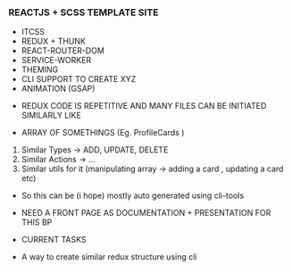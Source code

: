 ### REACTJS + SCSS TEMPLATE SITE

- ITCSS
- REDUX + THUNK
- REACT-ROUTER-DOM
- SERVICE-WORKER
- THEMING
- CLI SUPPORT TO CREATE XYZ
- ANIMATION (GSAP)

* REDUX CODE IS REPETITIVE AND MANY FILES CAN BE INITIATED SIMILARLY LIKE

- ARRAY OF SOMETHINGS (Eg. ProfileCards )

1. Similar Types -> ADD, UPDATE, DELETE
2. Similar Actions -> ...
3. Similar utils for it (manipulating array -> adding a card , updating a card etc)

- So this can be (i hope) mostly auto generated using cli-tools

* NEED A FRONT PAGE AS DOCUMENTATION + PRESENTATION FOR THIS BP

- CURRENT TASKS

* A way to create similar redux structure using cli
